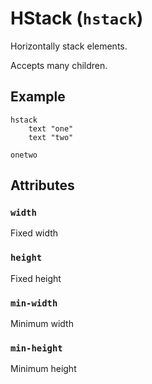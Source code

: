 # HStack (`hstack`)

Horizontally stack elements.

Accepts many children.

## Example
```
hstack
    text "one"
    text "two"
```
```
onetwo
```

## Attributes

### `width`

Fixed width

### `height`

Fixed height

### `min-width`

Minimum width

### `min-height`

Minimum height
